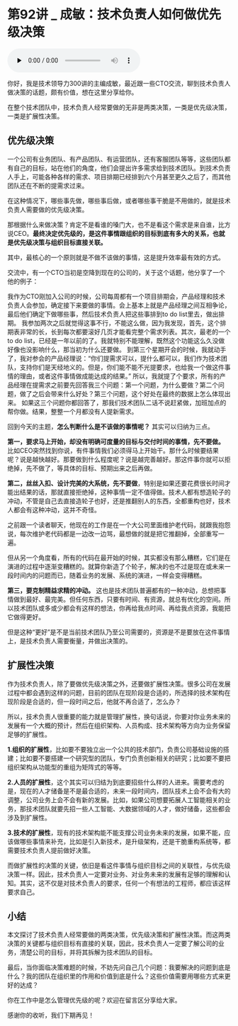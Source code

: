 # 第92讲 _ 成敏：技术负责人如何做优先级决策

<audio id="audio" title="第92讲 | 成敏：技术负责人如何做优先级决策" controls="" preload="none"><source id="mp3" src="https://static001.geekbang.org/resource/audio/03/58/0350bf2120ac3438a9dfeff414dab758.mp3"></audio>

你好，我是技术领导力300讲的主编成敏，最近跟一些CTO交流，聊到技术负责人做决策的话题，颇有价值，想在这里分享给你。

在整个技术团队中，技术负责人经常要做的无非是两类决策，一类是优先级决策，一类是扩展性决策。

## 优先级决策

一个公司有业务团队、有产品团队、有运营团队，还有客服团队等等，这些团队都有自己的目标，站在他们的角度，他们会提出许多需求给到技术团队。到技术负责人手上，可能各种各样的需求、项目排期已经排到六个月甚至更久之后了，而其他团队还在不断的提需求过来。

在这种情况下，哪些事先做，哪些事后做，或者哪些事干脆是不用做的，就是技术负责人需要做的优先级决策。

那根据什么来做决策？肯定不是看谁的嗓门大，也不是看这个需求是来自谁，比方说CEO。**最终决定优先级的，是这件事情跟组织的目标到底有多大的关系，也就是优先级决策与组织目标直接关联。**

其中，最核心的一个原则就是不做不该做的事情，这是提升效率最有效的方式。

交流中，有一个CTO当初是空降到现在的公司的，关于这个话题，他分享了一个他的例子：

> 
我作为CTO刚加入公司的时候，公司每周都有一个项目排期会，产品经理和技术负责人会参加，确定接下来要做的事情。会上基本上就是产品经理之间互相争论，最后他们确定下做哪些事，然后技术负责人把这些事排到to do list里去，做出排期。
我参加两次之后就觉得这事不行，不能这么做，因为我发现，首先，这个排期表非常的长，长到每次都要滚好几页才能看完整个需求列表。其次，最老的一个to do list，已经是一年以前的了。我就特别不能理解，既然这个功能这么久没做好像也没影响什么，那当初为什么还要做。
到第三个星期开会的时候，我就动手了，我对参会的产品经理说：“你们提需求可以，提什么都可以，我们作为技术团队，支持你们是天经地义的。但是，你们能不能不光提要求，也给我一个做这件事情的理由，或者这件事情做成能达成的结果。”
所以，我就提了个要求，所有的产品经理在提需求之前要先回答我三个问题：第一个问题，为什么要做？第二个问题，做了之后会带来什么好处？第三个问题，这个好处在最终的数据上怎么体现出来。
如果这三个问题你都回答了，那我们技术团队二话不说赶紧做，加班加点的帮你做。结果，整整一个月都没有人提新需求。


回到今天的主题，**怎么判断什么是不该做的事情呢？** 其实可以归纳为三点。

**第一，要求马上开始，却没有明确可度量的目标与交付时间的事情，先不要做。** 比如CEO突然找到你说，有件事情我们必须得马上开始干。那什么时候要结果呢？说是越快越好。那要做到什么程度呢？说是越完善越好。那这件事你就可以拒绝掉，先不做了，等具体的目标、预期出来之后再做。

**第二，丝丝入扣、设计完美的大系统，先不要做**，特别是如果还要花费很长时间才能出结果的话，那就直接拒绝掉，这种事情一定不值得做。技术人都有想造轮子的冲动，不管是自己去直接造轮子也好，还是推翻别人的东西，全都重构也好，技术人都会有这种冲动，这并不奇怪。

之前跟一个读者聊天，他现在的工作是在一个大公司里面维护老代码，就跟我抱怨说，每次维护老代码都是一边改一边骂，最想做的就是把它推翻掉，全部重写一遍。

但从另一个角度看，所有的代码在最开始的时候，其实都没有那么糟糕，它们是在演进的过程中逐渐变糟糕的。就算你新造了个轮子，解决的也不过是现在或未来一段时间内的问题而已，随着业务的发展、系统的演进，一样会变得糟糕。

**第三，要克制精益求精的冲动。** 这也是技术团队普遍都有的一种冲动，总想把事情做到最好、最完美。但任何东西，只要有时间、有资源，就总有优化的空间。所以技术团队或多或少都会有这样的想法，你再给我点时间、再给我点资源，我能把它做得更好。

但是这种“更好”是不是当前技术团队乃至公司需要的，资源是不是要放在这件事情上，是技术负责人需要衡量，并做出决策的。

## 扩展性决策

作为技术负责人，除了要做优先级决策之外，还要做扩展性决策。很多公司在发展过程中都会遇到这样的问题，目前的团队在现阶段是合适的，所选择的技术架构在现阶段是合适的，但一段时间之后，他就不再合适了，怎么办？

所以，技术负责人很重要的能力就是管理扩展性，换句话说，你要对你业务未来的发展有一个大概的预计，然后在组织架构、人员构成、技术架构等方向为业务保留足够的扩展性。

**1.组织的扩展性**，比如要不要独立出一个公共的技术部门，负责公司基础设施的搭建；比如要不要搭建一个研究型的团队，专门负责创新相关的研究；比如要不要把组织架构从功能型的重组为矩阵式的等等。

**2.人员的扩展性**，这个其实可以归结为到底要招些什么样的人进来。需要考虑的是，现在的人才储备是不是最合适的，未来一段时间内，团队技术上会不会有大的调整，公司业务上会不会有新的发展。比如，如果公司想要拓展人工智能相关的业务，那技术团队就要先招一些人工智能、大数据领域的人才，做好储备，这些都会涉及到扩展性。

**3.技术的扩展性**，现有的技术架构能不能支撑公司业务未来的发展，如果不能，应该做哪些事情来补充，比如是引入新技术，是升级架构，还是干脆重构系统等，都需要技术负责人提前做好决策。

而做扩展性的决策的关键，依旧是看这件事情与组织目标之间的关联性，与优先级决策一样。因此，技术负责人一定要对业务、对业务未来的发展有足够的理解和认知。其实，这不仅是对技术负责人的要求，任何一个有想法的工程师，都应该这样要求自己。

## 小结

本文探讨了技术负责人经常要做的两类决策，优先级决策和扩展性决策。而这两类决策的关键都与组织目标有直接的关联，因此，技术负责人一定要了解公司的业务，清楚公司的目标，并将其拆解为技术团队的目标。

最后，当你面临决策难题的时候，不妨先问自己几个问题：我要解决的问题到底是什么？我的团队在组织里的作用和价值到底是什么？这些价值需要用哪些方式来更好的达成？

你在工作中是怎么管理优先级的呢？欢迎在留言区分享给大家。

感谢你的收听，我们下期再见！


